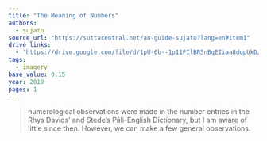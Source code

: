 ```yaml
---
title: "The Meaning of Numbers"
authors:
  - sujato
source_url: "https://suttacentral.net/an-guide-sujato?lang=en#item1"
drive_links:
  - "https://drive.google.com/file/d/1pU-6b--1p11FIlBR5nBqEIiaa8dqpUkD/view?usp=drivesdk"
tags:
  - imagery
base_value: 0.15
year: 2019
pages: 1
---
```


> numerological observations were made in the number entries in the Rhys Davidsʼ and Stedeʼs Pāli-English Dictionary, but I am aware of little since then. However, we can make a few general observations.
